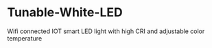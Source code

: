 # Tunable-White-LED
Wifi connected IOT smart LED light with high CRI and adjustable color temperature
